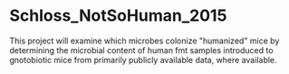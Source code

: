 # Schloss_NotSoHuman_2015

This project will examine which microbes colonize "humanized" mice by determining the microbial content of human fmt samples introduced to gnotobiotic mice from primarily publicly available data, where available.
